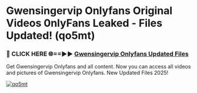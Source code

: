 # Gwensingervip Onlyfans Original Videos 0nlyFans Leaked - Files Updated! (qo5mt)

<h3>🔴 CLICK HERE 🌐==►► <a href="https://tinyurl.com/ehrbuxhb" rel="nofollow">Gwensingervip Onlyfans Updated Files</a></h3>

Get Gwensingervip Onlyfans and all content. Now you can access all videos and pictures of Gwensingervip Onlyfans. New Updated Files 2025!

[![qo5mt](https://i.imgur.com/lVYEuWS.gif)](https://tinyurl.com/ehrbuxhb)
